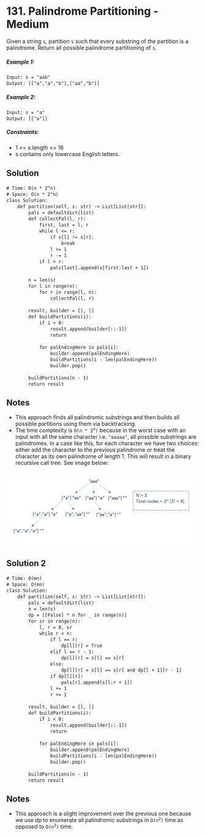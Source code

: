 # 131. Palindrome Partitioning - Medium

Given a string `s`, partition `s` such that every substring of the partition is a palindrome. Return all possible palindrome partitioning of `s`.

##### Example 1:

```
Input: s = "aab"
Output: [["a","a","b"],["aa","b"]]
```

##### Example 2:

```
Input: s = "a"
Output: [["a"]]
```

##### Constraints:

- 1 <= s.length <= 16
- s contains only lowercase English letters.

## Solution

```
# Time: O(n * 2^n)
# Space: O(n * 2^n)
class Solution:
    def partition(self, s: str) -> List[List[str]]:
        pals = defaultdict(list)
        def collectPal(l, r):
            first, last = l, r
            while l <= r:
                if s[l] != s[r]:
                    break
                l += 1
                r -= 1
            if l > r:
                pals[last].append(s[first:last + 1])
        
        n = len(s)
        for l in range(n):
            for r in range(l, n):
                collectPal(l, r)
        
        result, builder = [], []
        def buildPartitions(i):
            if i < 0:
                result.append(builder[::-1])
                return
            
            for palEndingHere in pals[i]:
                builder.append(palEndingHere)
                buildPartitions(i - len(palEndingHere))
                builder.pop()
        
        buildPartitions(n - 1)
        return result
```

## Notes
- This approach finds all palindromic substrings and then builds all possible partitions using them via backtracking.
- The time complexity is <code>O(n * 2<sup>n</sup>)</code> because in the worst case with an input with all the same character i.e. `"aaaaa"`, all possible substrings are palindromes. In a case like this, for each character we have two choices: either add the character to the previous palindrome or treat the character as its own palindrome of length 1. This will result in a binary recursive call tree. See image below:
<img src="../assets/131-call-tree.png" />

## Solution 2

```
# Time: O(mn)
# Space: O(mn)
class Solution:
    def partition(self, s: str) -> List[List[str]]:
        pals = defaultdict(list)
        n = len(s)
        dp = [[False] * n for _ in range(n)]
        for sr in range(n):
            l, r = 0, sr
            while r < n:
                if l == r:
                    dp[l][r] = True
                elif l == r - 1:
                    dp[l][r] = s[l] == s[r]
                else:
                    dp[l][r] = s[l] == s[r] and dp[l + 1][r - 1]
                if dp[l][r]:
                    pals[r].append(s[l:r + 1])
                l += 1
                r += 1
        
        result, builder = [], []
        def buildPartitions(i):
            if i < 0:
                result.append(builder[::-1])
                return
            
            for palEndingHere in pals[i]:
                builder.append(palEndingHere)
                buildPartitions(i - len(palEndingHere))
                builder.pop()
        
        buildPartitions(n - 1)
        return result
```

## Notes
- This approach is a slight improvement over the previous one because we use dp to enumerate all palindromic substrings in <code>O(n<sup>2</sup>)</code> time as opposed to <code>O(n<sup>3</sup>)</code> time.
